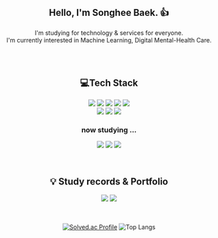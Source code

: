 <div align="center">
 
## Hello, I'm Songhee Baek. 👍
I'm studying for technology & services for everyone. <br>
I'm currently interested in Machine Learning, Digital Mental-Health Care.

<br><br>


## 💻Tech Stack
<img src="https://img.shields.io/badge/Python-3776AB?style=flat-square&logo=python&logoColor=white"/></a>
<img src="https://img.shields.io/badge/PyTorch-0060E5?style=flat-square&logo=PyTorch&logoColor=white"/></a>
<img src="https://img.shields.io/badge/MySQL-4479A1?style=flat-square&logo=Conda-Forge&logoColor=white"/></a>
<img src="https://img.shields.io/badge/Android Studio-3DDC84?style=flat-square&logo=Conda-Forge&logoColor=white"/></a>
<img src="https://img.shields.io/badge/Android-3DDC84?style=flat-square&logo=Android&logoColor=white"/></a>
<br>
<img src="https://img.shields.io/badge/Weights_&_Biases-FFBE00?style=flat-square&logo=WeightsAndBiases&logoColor=white"/></a>
<img src="https://img.shields.io/badge/Figma-F24E1E?style=flat-square&logo=Figma&logoColor=white"/></a>
<img src="https://img.shields.io/badge/Jupyter-D24939?style=flat-square&logo=Jupyter&logoColor=white"/></a>
<br>
### now studying ...
<img src="https://img.shields.io/badge/Springboot-J24939?style=flat-square&logo=Springboot&logoColor=white"/></a> 
<img src="https://img.shields.io/badge/Java-A24939?style=flat-square&logo=Java&logoColor=white"/></a> 
<img src="https://img.shields.io/badge/PostgreSQL-4169E1?style=flat-square&logo=Java&logoColor=white"/></a> 
<br><br><br>

## 💡 Study records & Portfolio
<a href="https://blog.naver.com/baeksh0330" target="_blank"><img src="https://img.shields.io/badge/blog-56B366?style=flat-square&logo=Blogger&logoColor=white"/></a>
<a href="https://thdgml33o.notion.site/f4e3b9fc343141f18eae84321b9afc39?pvs=4" target="_blank"><img src="https://img.shields.io/badge/notion-000000?style=flat-square&logo=notion&logoColor=White"/></a>
<br><br><br>

[![Solved.ac Profile](http://mazassumnida.wtf/api/v2/generate_badge?boj=baeksh0330)](https://solved.ac/baeksh0330/)
![Top Langs](https://github-readme-stats.vercel.app/api/top-langs/?username=baeksh0330&layout=compact&theme=default)

</div>

